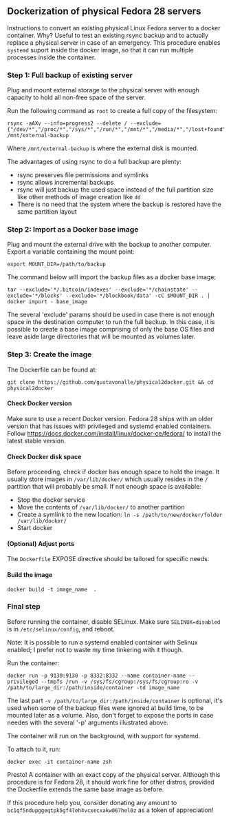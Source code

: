 ## Dockerization of physical Fedora 28 servers 

Instructions to convert an existing physical Linux Fedora server to a docker container. Why? 
Useful to test an existing rsync backup and to actually replace a physical server in case 
of an emergency. This procedure enables ```systemd``` suport inside the docker image, so that
it can run multiple processes inside the container.

### Step 1: Full backup of existing server

Plug and mount external storage to the physical server with enough capacity to hold all non-free space of the server.

Run the following command as ```root``` to create a full copy of the filesystem:

```
rsync -aAXv --info=progress2 --delete / --exclude={"/dev/*","/proc/*","/sys/*","/run/*","/mnt/*","/media/*","/lost+found"} /mnt/external-backup
```

Where ```/mnt/external-backup``` is where the external disk is mounted.

The advantages of using rsync to do a full backup are plenty: 
* rsync preserves file permissions and symlinks
* rsync allows incremental backups
* rsync will just backup the used space instead of the full partition size like other methods of image creation like ```dd```
* There is no need that the system where the backup is restored have the same partition layout

### Step 2: Import as a Docker base image

Plug and mount the external drive with the backup to another computer. Export a variable containing the mount point:

```
export MOUNT_DIR=/path/to/backup
```

The command below will import the backup files as a docker base image:
```
tar --exclude='*/.bitcoin/indexes' --exclude='*/chainstate' --exclude='*/blocks' --exclude='*/blockbook/data' -cC $MOUNT_DIR . | docker import - base_image 
```

The several 'exclude' params should be used in case there is not enough space in the destination computer to run the full backup. In this case, it is 
possible to create a base image comprising of only the base OS files and leave aside large directories that will be mounted as volumes later. 

### Step 3: Create the image 

The Dockerfile can be found at:

```
git clone https://github.com/gustavonalle/physical2docker.git && cd physical2docker
```

#### Check Docker version

Make sure to use a recent Docker version. Fedora 28 ships with an older version that has issues with privileged and systemd enabled
containers. Follow https://docs.docker.com/install/linux/docker-ce/fedora/ to install the latest stable version.

#### Check Docker disk space 

Before proceeding, check if docker has enough space to hold the image. It usually store images in ```/var/lib/docker/``` which 
usually resides in the ```/``` partition that will probably be small. If not enough space is available:

* Stop the docker service
* Move the contents of ```/var/lib/docker/``` to another partition
* Create a symlink to the new location: ```ln -s /path/to/new/docker/folder /var/lib/docker/```
* Start docker

#### (Optional) Adjust ports 

The ```Dockerfile``` EXPOSE directive should be tailored for specific needs.

#### Build the image

```
docker build -t image_name  .
```

### Final step 

Before running the container, disable SELinux. Make sure ```SELINUX=disabled``` is in ```/etc/selinux/config```, and reboot.

Note: It is possible to run a systemd enabled container with Selinux enabled; I prefer not to waste my time tinkering with it though.


Run the container:

```
docker run -p 9130:9130 -p 8332:8332 --name container-name --privileged --tmpfs /run -v /sys/fs/cgroup:/sys/fs/cgroup:ro -v /path/to/large_dir:/path/inside/container -td image_name
```

The last part ```-v /path/to/large_dir:/path/inside/container``` is optional, it's used when some of the backup files were ignored at build time, to be mounted later as a volume. Also, don't forget to expose the ports in case needes with the several '-p' arguments illustrated above.

The container will run on the background, with support for systemd.

To attach to it, run:

```
docker exec -it container-name zsh
```


Presto! A container with an exact copy of the physical server. Although this procedure is for Fedora 28, it should work fine for 
other distros, provided the Dockerfile extends the same base image as before.

If this procedure help you, consider donating any amount to ```bc1qf5ndupggeqtpk5gf4leh4vcxecxakw067hel0z``` as a token of appreciation!

